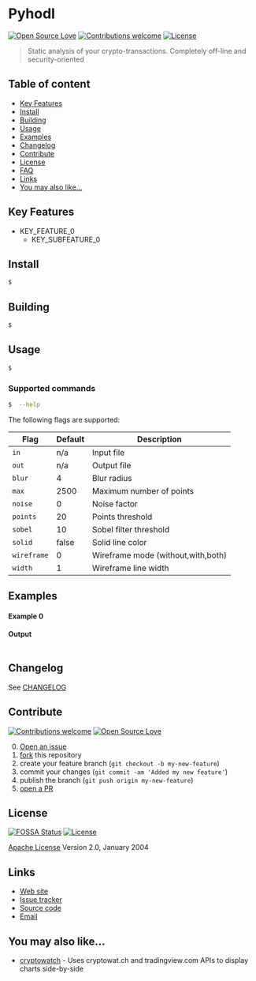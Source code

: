 # Pyhodl

<!--[![Build Status](https://travis-ci.org/sirfoga/pyhodl.svg?branch=master)](https://travis-ci.org/sirfoga/pyhodl) [![Build status](https://ci.appveyor.com/api/projects/status/isfmmdaqhkbgqaeu?svg=true)](https://ci.appveyor.com/project/sirfoga/pyhodl) [![Coverage Status](https://coveralls.io/repos/github/sirfoga/pyhodl/badge.svg?branch=master)](https://coveralls.io/github/sirfoga/pyhodl?branch=master)-->

[![Open Source Love](https://badges.frapsoft.com/os/v1/open-source.svg?v=103)](https://opensource.org/licenses/Apache-2.0) [![Contributions welcome](https://img.shields.io/badge/contributions-welcome-brightgreen.svg?style=flat)](https://github.com/MY_USERNAME/MY_REPOSITORY/issues) [![License](https://img.shields.io/badge/license-Apache%202.0-blue.svg)](https://www.apache.org/licenses/LICENSE-2.0)

> Static analysis of your crypto-transactions. Completely off-line and security-oriented

## Table of content

- [Key Features](#key-features)
- [Install](#install)
- [Building](#building)
- [Usage](#usage)
- [Examples](#examples)
- [Changelog](#changelog)
- [Contribute](#contribute)
- [License](#license)
- [FAQ](#faq)
- [Links](#links)
- [You may also like...](#you-may-also-like)

## Key Features

* KEY_FEATURE_0
	- KEY_SUBFEATURE_0

## Install

```bash
$
```

## Building

```bash
$
```

## Usage

```bash
$
```

### Supported commands

```bash
$  --help
```

The following flags are supported:

| Flag | Default | Description |
| --- | --- | --- |
| `in` | n/a | Input file |
| `out` | n/a | Output file |
| `blur` | 4 | Blur radius |
| `max` | 2500 | Maximum number of points |
| `noise` | 0 | Noise factor |
| `points` | 20 | Points threshold |
| `sobel` | 10 | Sobel filter threshold |
| `solid` | false | Solid line color |
| `wireframe` | 0 | Wireframe mode (without,with,both) |
| `width` | 1 | Wireframe line width |

## Examples

#### Example 0
#### Output
```text
```

## Changelog
See [CHANGELOG](https://github.com/sirfoga/pyhodl/blob/master/CHANGELOG.md)

## Contribute

[![Contributions welcome](https://img.shields.io/badge/contributions-welcome-brightgreen.svg?style=flat)](https://github.com/sirfoga/pyhodl/issues) [![Open Source Love](https://badges.frapsoft.com/os/v1/open-source.svg?v=103)](https://opensource.org/licenses/Apache-2.0)

0. [Open an issue](https://github.com/sirfoga/pyhodl/issues/new)
0. [fork](https://github.com/sirfoga/pyhodl/fork) this repository
0. create your feature branch (`git checkout -b my-new-feature`)
0. commit your changes (`git commit -am 'Added my new feature'`)
0. publish the branch (`git push origin my-new-feature`)
0. [open a PR](https://github.com/sirfoga/pyhodl/compare)

## License

[![FOSSA Status](https://app.fossa.io/api/projects/git%2Bhttps%3A%2F%2Fgithub.com%2Fsirfoga%2Fpyhodl.svg?type=shield)](https://app.fossa.io/projects/git%2Bhttps%3A%2F%2Fgithub.com%2Fsirfoga%2Fpyhodl?ref=badge_shield) [![License](https://img.shields.io/badge/License-Apache%202.0-blue.svg)](https://opensource.org/licenses/Apache-2.0)

[Apache License](http://www.apache.org/licenses/LICENSE-2.0) Version 2.0, January 2004

## Links

* [Web site](https://sirfoga.github.io)
* [Issue tracker](https://github.com/sirfoga/pyhodl/issues)
* [Source code](https://github.com/sirfoga/pyhodl)
* [Email](mailto:MY_EMAIL)

## You may also like...

- [cryptowatch](https://sirfoga.github.io/cryptowatch/) - Uses cryptowat.ch and tradingview.com APIs to display charts side-by-side
